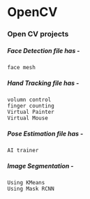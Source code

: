# OpenCV

### Open CV projects

##### Face Detection file has - 
    face mesh

##### Hand Tracking file has -
    volumn control
    finger counting
    Virtual Painter
    Virtual Mouse
    
##### Pose Estimation file has - 
    AI trainer
    
##### Image Segmentation - 
    Using KMeans
    Using Mask RCNN
